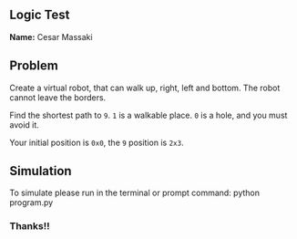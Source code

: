 <h2>Logic Test</h2>
<strong>Name:</strong> Cesar Massaki

<h2>Problem</h2>
Create a virtual robot, that can walk up, right, left and bottom. The robot cannot leave the borders.

Find the shortest path to `9`. `1` is a walkable place. `0` is a hole, and you must avoid it.

Your initial position is `0x0`, the `9` position is `2x3`.

<h2>Simulation</h2>
To simulate please run in the terminal or prompt command: python program.py


<h3>Thanks!!</h3>
